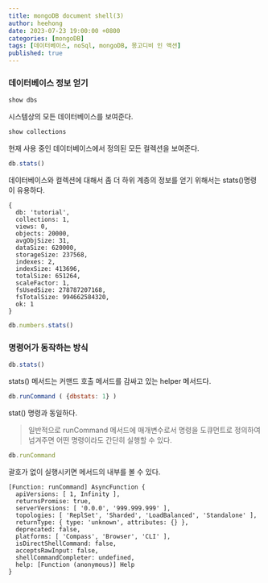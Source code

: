 ```yaml
---
title: mongoDB document shell(3)
author: heehong
date: 2023-07-23 19:00:00 +0800
categories: [mongoDB]
tags: [데이터베이스, noSql, mongoDB, 몽고디비 인 액션]
published: true
---
```



### 데이터베이스 정보 얻기

```javascript
show dbs
```
시스템상의 모든 데이터베이스를 보여준다.

```javascript
show collections
```
현재 사용 중인 데이터베이스에서 정의된 모든 컬렉션을 보여준다.

```javascript
db.stats()
```
데이터베이스와 컬렉션에 대해서 좀 더 하위 계층의 정보를 얻기 위해서는 stats()명령이 유용하다.

```plain
{
  db: 'tutorial',
  collections: 1,
  views: 0,
  objects: 20000,
  avgObjSize: 31,
  dataSize: 620000,
  storageSize: 237568,
  indexes: 2,
  indexSize: 413696,
  totalSize: 651264,
  scaleFactor: 1,
  fsUsedSize: 278787207168,
  fsTotalSize: 994662584320,
  ok: 1
}
```

```javascript
db.numbers.stats()
```

### 명령어가 동작하는 방식

```javascript
db.stats()
```
stats() 메서드는 커맨드 호출 메서드를 감싸고 있는 helper 메서드다.

```javascript
db.runCommand ( {dbstats: 1} )
```
stat() 명령과 동일하다.
> 일반적으로 runCommand 메서드에 매개변수로서 명령을 도큐먼트로 정의하여 넘겨주면 어떤 명령이라도 간단히 실행할 수 있다.


```javascript
db.runCommand
```
괄호가 없이 실행시키면 메서드의 내부를 볼 수 있다.

```plain
[Function: runCommand] AsyncFunction {
  apiVersions: [ 1, Infinity ],
  returnsPromise: true,
  serverVersions: [ '0.0.0', '999.999.999' ],
  topologies: [ 'ReplSet', 'Sharded', 'LoadBalanced', 'Standalone' ],
  returnType: { type: 'unknown', attributes: {} },
  deprecated: false,
  platforms: [ 'Compass', 'Browser', 'CLI' ],
  isDirectShellCommand: false,
  acceptsRawInput: false,
  shellCommandCompleter: undefined,
  help: [Function (anonymous)] Help
}
```